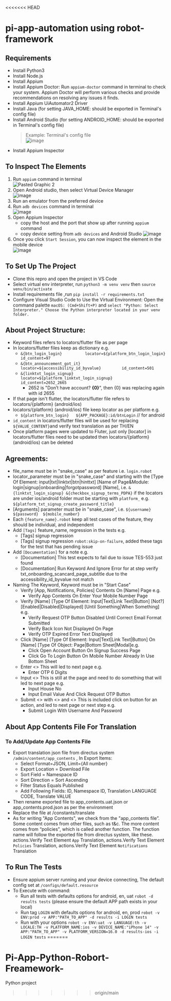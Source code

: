 <<<<<<< HEAD
# pi-app-automation using robot-framework
## Requirements
- Install Python3
- Install Node.js
- Install Appium
- Install Appium Doctor: Run `appium-doctor` command in terminal to check your system. Appium Doctor will perform various checks and provide recommendations on resolving any issues it finds.
- Install Appium UiAutomator2 Driver
- Install Java (for setting JAVA_HOME: should be exported in Terminal's config file)
- Install Android Studio (for setting ANDROID_HOME: should be exported in Terminal's config file)
  >Example: Terminal's config file\
  ![image](https://github.com/pi-financial/pi-app-automation/assets/138549667/3863071f-5b4a-43a6-a15c-0cb732cb6f7a)
- Install Appium Inspector

## To Inspect The Elements
1. Run `appium` command in terminal\
   ![Pasted Graphic 2](https://github.com/pi-financial/pi-app-automation/assets/138549667/8d928df8-1f49-4309-93cf-6a7b54d595a2)
2. Open Android studio, then select Virtual Device Manager\
   ![image](https://github.com/pi-financial/pi-app-automation/assets/138549667/af08bb16-9708-4c41-aaae-fc1734ed06a0)
3. Run an emulator from the preferred device
4. Run `adb devices` command in terminal\
   ![image](https://github.com/pi-financial/pi-app-automation/assets/138549667/2459a149-adb8-4e62-880a-6be929086434)
5. Open Appium Inspector
   - copy the host and the port that show up after running `appium` command
   - copy device setting from `adb devices` and Android Studio
     ![image](https://github.com/pi-financial/pi-app-automation/assets/138549667/6e17c480-9f76-4cac-9865-e4b5d04a05c2)
6. Once you click `Start Session`, you can now inspect the element in the mobile device\
   ![image](https://github.com/pi-financial/pi-app-automation/assets/138549667/af8028cc-2941-418d-9712-2adfc83469ca)


## To Set Up The Project
- Clone this repro and open the project in VS Code
- Select virtual env interpreter, run `python3 -m venv venv` then `source venv/bin/activate`
- Install requirements file ,run `pip install -r requirements.txt`
- Configure Visual Studio Code to Use the Virtual Environment:
Open the command palette `macOS: (Cmd+Shift+P)` and `select "Python: Select Interpreter." Choose the Python interpreter located in your venv folder.`

## About Project Structure:
-  Keyword files refers to locators/flutter file as per page
-  In locators/flutter files keep as dictionary e.g.
    - `&{btn_login_login}          locator=${platform_btn_login_login}         id_content=97`
    - `&{btn_announcement_got_it}  locator=${accessibility_id_byvalue}         id_content=501`
    - `&{linktxt_login_signup}     locator=${platform_linktxt_login_signup}    id_content=2652_2665`
        - 2652 is "Don’t have account? <b>{0}</b>", then {0} was replacing again with id 2655
-  If that page isn't flutter, the locators/flutter file refers to locators/{platform} (android/ios) 
-  locators/{platform} (android/ios) file keep locator as per platform e.g.
    - `${platform_btn_login}   ${APP_PACKAGE}:id/btnLogin`  // for android
-  `id_content` in locators/flutter files will be used for replacing `${VALUE_CONTENT}`and verify text translation as per TH/EN
- Once platform pages were updated to Fluter,  just only [locator] in locators/flutter files need to be updated then locators/{platform} (android/ios) can be deleted

## Agreements:
- file_name must be in "snake_case" as per feature i.e. `login.robot` 
- locator_parameter must be in "snake_case" and starting with the [Type Of Element: input|txt|linktxt|btn|hinttxt] [Name of Page&Module: login|signup|onboarding|forgotpassword] [Name], i.e. `&{linktxt_login_signup} &{checkbox_signup_terms_PDPA}` if the locators are under ios/android folder must be starting with `platform_` e.g. `${platform_txt_signup_create_password_title}`
- [Arguments] parameter must be in "snake_case", i.e. `${username}  ${password}  ${mobile_number}`
- Each `{feature_name}.robot` keep all test cases of the feature, they should be individual, and independent
- Add `[Tags]` feature_name, regression in the tests e.g.
    - [Tags]  signup  regression  
    - [Tags]  signup  regression  `robot:skip-on-failure`, added these tags for the test that has pending issue
- Add `[Documentation]` for a note e.g.
    - [Documentation]  This test expects to fail due to issue TES-553 just found    
    - [Documentation]  Run Keyword And Ignore Error for at step verify txt_onboarding_scancard_page_subtitle due to the accessibility_id_byvalue not match
- Naming The Keyword, Keyword must be in "Start Case"
    - Verify [App, Notifications, Policies] Contents On [Name] Page e.g. 
        - Verify App Contents On Enter Your Mobile Number Page 
    - Verify [Name] [Type Of Element: Input|Text|Link Text|Button] [Not?] [Enabled|Disabled|Displayed] [Until Something|When Something] e.g. 
        - Verify Request OTP Button Disabled Until Correct Email Format Submitted
        - Verify Back Icon Not Displayed On Page
        - Verify OTP Expired Error Text Displayed
    - Click [Name] [Type Of Element: Input|Text|Link Text|Button] On [Name] [Type Of Object: Page|Bottom Sheet|Modal]e.g.
        - Click Open Account Button On Signup Success Page
        - Click Go To Login Button On Mobile Number Already In Use Bottom Sheet    
    - Enter <>   This will led to next page e.g.
        - Enter OTP 6 Digits
    -  Input <>   This is still at the page and need to do something that will led to next page  e.g. 
        - Input House No
        - Input Email Value And Click Request OTP Button
    - Submit <> with <> and <>   This is included click on button for an action, and led to next page or next step e.g.
        - Submit Login With Username And Password

## About App Contents File For Translation
### To Add/Update App Contents File
- Export translation json file from directus system `/admin/content/app_contents` , In Export Items:
    -  Select Format=JSON, Limit={All number}
    -  Export Location = Download File
    -  Sort Field = Namespace ID
    -  Sort Direction = Sort Ascending
    -  Filter Status Equals Published
    -  Add Following Fields: ID, Namespace ID, Translation LANGUAGE CODE, Translate VALUE
- Then rename exported file to app_contents.uat.json or app_contents.prod.json as per the environment
- Replace the file at /constants/translate
- As for writing "App Contents", we check from the "app_contents file”.  Some content comes from other files, such as t&c. The more content comes from “policies", which is called another function. The function name will follow the exported file from directus system, like these. 
        actions.Verify Text Element `App` Translation, actions.Verify Text Element `Policies` Translation, actions.Verify Text Element `Notifications` Translation

## To Run The Tests
- Ensure appium server running and your device connecting, The default config set at `/configs/default.resource`
- To Execute with command:
    - Run all tests with defaults options for android, en, uat `robot -d results tests` (please ensure the default APP path exists in your local)
    - Run tag `LOGIN` with defaults options for android, en, prod `robot -v ENV:prod -v APP:"PATH_TO_APP" -d results -i LOGIN tests`
    - Run with your options `robot -v ENV:uat -v LANGUAGE:th -v LOCALE:TH -v PLATFORM_NAME:ios -v DEVICE_NAME:"iPhone 14" -v APP:"PATH_TO_APP" -v PLATFORM_VERSION=16.0 -d results-ios -i LOGIN tests`
=======
# Pi-App-Python-Robort-Freamework-
Python project
>>>>>>> origin/main
